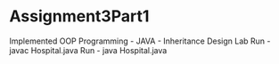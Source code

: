 # Assignment3Part1
Implemented OOP Programming - JAVA - Inheritance Design Lab
Run - javac Hospital.java
Run - java Hospital.java
